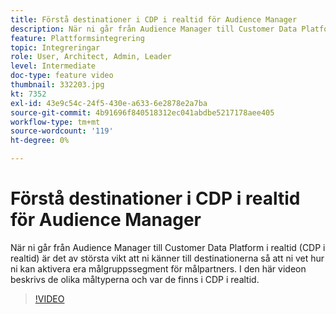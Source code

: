 ```yaml
---
title: Förstå destinationer i CDP i realtid för Audience Manager
description: När ni går från Audience Manager till Customer Data Platform i realtid (CDP i realtid) är det av största vikt att ni känner till destinationerna så att ni vet hur ni kan aktivera era målgruppssegment för målpartners. I den här videon beskrivs de olika måltyperna och var de finns i CDP i realtid.
feature: Plattformsintegrering
topic: Integreringar
role: User, Architect, Admin, Leader
level: Intermediate
doc-type: feature video
thumbnail: 332203.jpg
kt: 7352
exl-id: 43e9c54c-24f5-430e-a633-6e2878e2a7ba
source-git-commit: 4b91696f840518312ec041abdbe5217178aee405
workflow-type: tm+mt
source-wordcount: '119'
ht-degree: 0%

---
```


# Förstå destinationer i CDP i realtid för Audience Manager

När ni går från Audience Manager till Customer Data Platform i realtid (CDP i realtid) är det av största vikt att ni känner till destinationerna så att ni vet hur ni kan aktivera era målgruppssegment för målpartners. I den här videon beskrivs de olika måltyperna och var de finns i CDP i realtid.

>[!VIDEO](https://video.tv.adobe.com/v/332203/?quality=12&learn=on)

